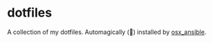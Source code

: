# dotfiles

A collection of my dotfiles.  Automagically (🧙) installed by [osx_ansible](https://github.com/ivanklee86/osx_ansible).
